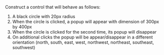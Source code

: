 Construct a control that will behave as follows:
1. A black circle with 20px radius
2. When the circle is clicked, a popup will appear with dimension of 300px by 400px
3. When the circle is clicked for the second time, its popup will disappear
4. On additional clicks the popup will be appear/disappear in a different orientation 
(north, south, east, west, northwest, northeast, southeast, southwest) 